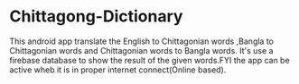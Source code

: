 # Chittagong-Dictionary
This android app translate the English to Chittagonian words ,Bangla to Chittagonian words and Chittagonian words to Bangla words. It's use a firebase database to show the result of the given words.FYI the app can be active wheb it is in proper internet connect(Online based). 
